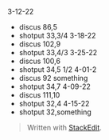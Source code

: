 3-12-22
- discus 86,5
 - shotput 33,3/4
3-18-22
 - discus 102,9
 - shotput 33,4/3
 3-25-22
  - discus 100,6
  - shotput 34,5 1/2
 4-01-2
  - discus 92 something 
  - shotput 34,7
 4-09-22
  - discus 111,10
  - shotput 32,4
 4-15-22
  - shotput 32,something 
> Written with [StackEdit](https://stackedit.io/).
<!--stackedit_data:
eyJoaXN0b3J5IjpbLTIwNTEyODczMDUsNzg0OTY1MjY4LDQ0OT
MyNzUxNiwxMjE1MDgzNjkxLDIxMzk5NDgyOTAsLTYzOTY5MTQ3
MiwtMTY5NzgyOTQ4MV19
-->